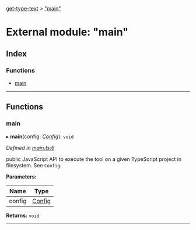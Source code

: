 [get-type-text](../README.md) > ["main"](../modules/_main_.md)

# External module: "main"

## Index

### Functions

* [main](_main_.md#main)

---

## Functions

<a id="main"></a>

###  main

▸ **main**(config: *[Config](../interfaces/_types_.config.md)*): `void`

*Defined in [main.ts:6](https://github.com/cancerberoSgx/tsd-check-runtime/blob/b4cf5d9/get-type-text/src/main.ts#L6)*

public JavaScript API to execute the tool on a given TypeScript project in filesystem. See `Config`.

**Parameters:**

| Name | Type |
| ------ | ------ |
| config | [Config](../interfaces/_types_.config.md) |

**Returns:** `void`

___

